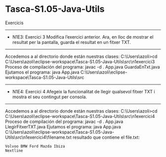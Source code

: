 # Tasca-S1.05-Java-Utils
Exercicis



_____________________________________________________________________________________________
- N1E3: Exercici 3
Modifica l’exercici anterior. Ara, en lloc de mostrar el resultat per la pantalla, guarda el resultat en un fitxer TXT. 
-----------------------------------------------------------------------------------------------
Accedemos a al directorio donde están nuestras clases:
	C:\Users\azoli>cd C:\Users\azoli\eclipse-workspace\Tasca-S1.05-Java-Utils\src\n1exercici3
Proceso de compilación del programa:
	javac -d . App.java GuardaEnTxt.java
Ejutamos el programa:
	java App.java C:\Users\azoli\eclipse-workspace\Tasca-S1.05-Java-Utils\src
_______________________________________________________________________________________________
- N1E4: Exercici 4
Afegeix la funcionalitat de llegir qualsevol fitxer TXT i mostra el seu contingut per consola.
-----------------------------------------------------------------------------------------------

Accedemos a al directorio donde están nuestras clases:
	C:\Users\azoli>cd C:\Users\azoli\eclipse-workspace\Tasca-S1.05-Java-Utils\src\n1exercici4
Proceso de compilación del programa:
	javac -d . App.java LlegirFitxerTXT.java
Ejutamos el programa:
	java App.java C:\Users\azoli\eclipse-workspace\Tasca-S1.05-Java-Utils\src\n1exercici4\filename.txt
resultado que contiene el file.txt: 

	Volvoo BMW Ford Mazda Ibiza
	Nextline



